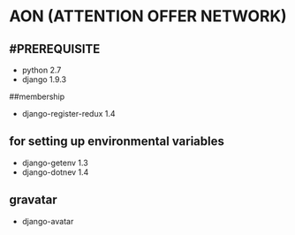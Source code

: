 # AON (ATTENTION OFFER NETWORK)





#PREREQUISITE
-------------
 * python 2.7
 * django 1.9.3

##membership
 * django-register-redux 1.4

## for setting up environmental variables
 * django-getenv 1.3
 * django-dotnev 1.4

## gravatar
 * django-avatar

